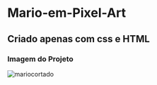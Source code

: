 # Mario-em-Pixel-Art

## Criado apenas com css e HTML

### Imagem do Projeto

![mariocortado](https://user-images.githubusercontent.com/86238635/158221937-9a765567-7f7e-423e-b215-73d09c22e604.png)
